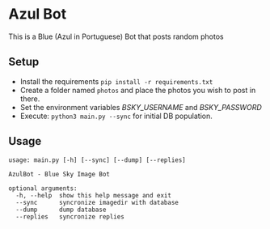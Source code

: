 # Azul Bot
This is a Blue (Azul in Portuguese) Bot that posts random photos

## Setup
- Install the requirements `pip install -r requirements.txt`
- Create a folder named `photos` and place the photos you wish to post in there.
- Set the environment variables *BSKY_USERNAME* and *BSKY_PASSWORD*
- Execute: `python3 main.py --sync` for initial DB population.

## Usage

```
usage: main.py [-h] [--sync] [--dump] [--replies]

AzulBot - Blue Sky Image Bot

optional arguments:
  -h, --help  show this help message and exit
  --sync      syncronize imagedir with database
  --dump      dump database
  --replies   syncronize replies
```
